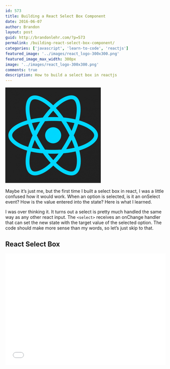 ```yaml
---
id: 573
title: Building a React Select Box Component
date: 2016-06-07
author: Brandon
layout: post
guid: http://brandonlehr.com/?p=573
permalink: /building-react-select-box-component/
categories: ['javascript', 'learn-to-code', 'reactjs']
featured_image: '../images/react_logo-300x300.png'
featured_image_max_width: 300px
image: '../images/react_logo-300x300.png'
comments: true
description: How to build a select box in reactjs
---
```


![react logo select box](../images/react_logo-300x300.png)

Maybe it&#8217;s just me, but the first time I built a select box in react, I was a little confused how it would work. When an option is selected, is it an onSelect event? How is the value entered into the state? Here is what I learned.

I was over thinking it. It turns out a select is pretty much handled the same way as any other react input. The `<select>` receives an onChange handler that can set the new state with the target value of the selected option. The code should make more sense than my words, so let&#8217;s just skip to that.

## React Select Box

<iframe height='350' scrolling='no' title='React Select Box' src='//codepen.io/blehr/embed/pbjNGR/?height=265&theme-id=0&default-tab=js,result' frameborder='no' allowtransparency='true' allowfullscreen='true' style='width: 100%;'>See the Pen <a href='https://codepen.io/blehr/pen/pbjNGR/'>React Select Box</a> by Brandon (<a href='https://codepen.io/blehr'>@blehr</a>) on <a href='https://codepen.io'>CodePen</a>.
</iframe>

&nbsp;
